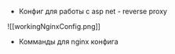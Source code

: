 - Конфиг для работы с asp net - reverse proxy

![[workingNginxConfig.png]]

- Комманды для nginx конфига